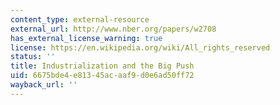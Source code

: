 ```yaml
---
content_type: external-resource
external_url: http://www.nber.org/papers/w2708
has_external_license_warning: true
license: https://en.wikipedia.org/wiki/All_rights_reserved
status: ''
title: Industrialization and the Big Push
uid: 6675bde4-e813-45ac-aaf9-d0e6ad50ff72
wayback_url: ''
---
```

